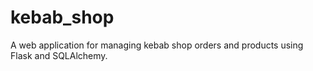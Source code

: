 # kebab_shop
A web application for managing kebab shop orders and products using Flask and SQLAlchemy.
